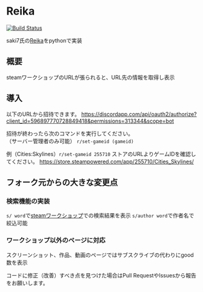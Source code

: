 # Reika
[![Build Status](https://travis-ci.org/takana-v/reika-python.svg?branch=master)](https://travis-ci.org/takana-v/reika-python)

saki7氏の[Reika](https://github.com/SETNAHQ/Reika)をpythonで実装

## 概要

steamワークショップのURLが張られると、URL先の情報を取得し表示

## 導入

以下のURLから招待できます。
https://discordapp.com/api/oauth2/authorize?client_id=596897770728849418&permissions=313344&scope=bot

招待が終わったら次のコマンドを実行してください。  
（サーバー管理者のみ可能）
`r/set-gameid (gameid)`

例（Cities:Skylines）`r/set-gameid 255710`
ストアのURLよりゲームIDを確認してください。
https://store.steampowered.com/app/255710/Cities_Skylines/

## フォーク元からの大きな変更点

### 検索機能の実装

`s/ word`で[steamワークショップ](https://steamcommunity.com/app/255710/workshop/)での検索結果を表示
`s/author word`で作者名で絞込可能

### ワークショップ以外のページに対応

スクリーンショット、作品、動画のページではサブスクライブの代わりにgood数を表示


コードに修正（改善）すべき点を見つけた場合はPull RequestやIssuesから報告をお願いします。